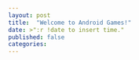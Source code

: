 ```yaml
---
layout: post
title:  "Welcome to Android Games!"
date: >":r !date to insert time."
published: false
categories: 
---
```


